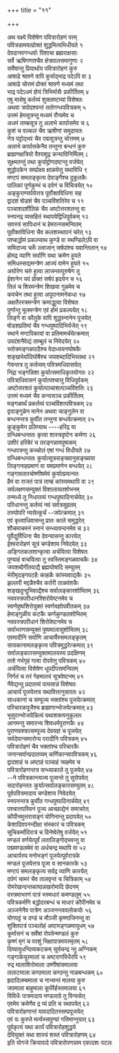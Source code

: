 +++
title = "११"

+++
   
अथ वक्ष्ये विशेषेण पवित्रारोहणं परम्  
पवित्रन्नामयत्प्रोक्तं शुद्धमित्यभिधीयते १  
देवदानवगन्धर्वाः पिशाचा ब्रह्मराक्षसाः  
सर्वे ऋषिगणाश्चैव क्षेत्रपालसमागुणाः २  
सर्वेषान्तु प्रियार्थाय पवित्रारोहणं कुरु  
आषाढे श्रावणे वापि कुर्याद्भाद्र पदेऽपि वा ३  
आषाढे चोत्तमं प्रोक्तं श्रावणे मध्यमं तथा  
भाद्र पदेऽधमं ज्ञेयं त्रिभिर्मासैः प्रकीर्तितम् ४  
एषु मासेषु कर्तव्यं शुक्लाष्टम्यां विशेषतः  
अथवा त्रयोदश्यन्तं ततोगन्धपवित्रकम् ५  
उत्तमं हेमसूत्रन्तु मध्यमं रौप्यमेव च  
अधमं ताम्म्रसूत्र तु अलाभे कार्पासमेव च ६  
कुशं च वल्कलं चैव ऋषीणां समुदायतः  
नेत्र पट्टोद्भवं चैव पद्मसूत्रन्तु चोत्तमम् ७  
अलाभे कार्पासकेनैव तन्तुना बन्धनं कुरु  
ब्राह्मणक्षत्रियो वैश्यशूद्र कन्याविनिर्मितम् ८  
सूक्ष्मतन्तुं तथा कुर्याद्द्रोणदष्टन्तु वर्जयेत्  
शुद्धोदकेन सम्प्रोक्ष्य क्षाळयेत्तु यथाविधि ९  
मण्टपं समलङ्कृत्य देवाङ्गैश्च दुकूलकैः  
पालिकां पूर्णकुम्भं च दर्पणं च विचित्रयेत् १०  
अङ्कुराण्यर्पयेत्तत्र पूर्वोक्तविधिना सह  
द्वादशं षोडशं चैव पञ्चविंशतिरेव च ११  
पञ्चाशदशीतिकं चैव अष्टोत्तरशतन्तु वा  
स्नपनद्र व्यसहितं स्थापयेद्विधिपूर्वकम् १२  
सवस्त्रं सापिधानं च हेमरत्नसमन्वितम्  
पूर्वोक्तविधिना चैव कलशस्थापनं चरेत् १३  
पश्चाद्धोमं प्रकल्प्याथ कुण्डे वा स्थण्डिलेऽपि वा  
समिदाज्य चरूँ ल्लाजान् सर्षपांश्च यवान्तिलान् १४  
होमद्र व्याणि सर्वाणि यथा क्रमेण हूयते  
समिधस्सद्यमन्त्रेण आज्यं वामेन हूयते १५  
अघोरेण चरुं हुत्वा लाजन्तत्पुरुषेण तु  
ईशानेन यवं प्रोक्तं सर्षपं हृदयेन च १६  
तिलं च शिरमन्त्रेण शिखया गुळमेव च  
कवचेन तथा हुत्वा अपूपानामनेकधा १७  
अक्षतैरस्त्रमन्त्रेण क्रमाद्धुत्वा विशेषतः  
पुर्णान्तु मूलमन्त्रेण एवं होमं प्रकल्पयेत् १८  
लिङ्गे वा कौतुके वापि शुद्धस्नानेन पूजयेत्  
षोडशप्रतिमां चैव गन्धपुष्पादिभिर्यजेत् १९  
स्थाने मण्टपिकायां वा प्रतिमामर्चयेत्क्रमात्  
उपदंशनैवेद्यं ताम्बूलं च निवेदयेत् २०  
स्तोत्रमङ्गळपाठैश्च वेदाध्ययनघोषकैः  
शङ्खभेर्यादिघोषैश्च जयशब्दादिभिस्तथा २१  
गेयन्तत्र तु कर्तव्यम् पवित्रमधिवासयेत्  
निद्रा भङ्गन्निशा कुर्यात्समाधिकृतयोगतः २२  
पवित्राधिवासनं कुर्यात्पश्चात्तु विधिपूर्वकम्  
अष्टोत्तरशतं कुर्यात्पञ्चाशत्पञ्चविंशतिः २३  
उत्तमं मध्यमं चैव कन्यसञ्च प्रकीर्तितम्  
मङ्गळार्थं प्रकर्तव्यं पञ्चविंशत्पवित्रकम् २४  
द्वयाङ्गुळेन मानेन अथवा चाङ्गुलेन वा  
बन्धनन्तत्र कुर्वीत तन्तुना बन्धयेत्क्रमात् २५  
कुङ्कुमेन प्रलिप्याथ ----हरिद्र या  
ग्रन्धिबन्धन्ततः कृत्वा शास्त्रदृष्टेन कर्मणा २६  
उशीरं हरिबेरं च तरङ्गन्नामपुष्पकम्  
गन्धपत्रन्तु कच्चोलं एषां गन्धं विधीयते २७  
ग्रन्धिबन्धन्ततः कुर्यात्सूत्रसङ्ख्यानुसङ्ख्यया  
लिङ्गनाहप्रमाणं वा यमप्रमाणेन बन्धयेत् २८  
गङ्गावतारचोष्णीषमेवं कुर्यात्प्रयत्नतः  
हैमं वा राजतं पात्रं ताम्म्रं कांस्यमथापि वा २९  
सर्वलक्षणसम्युक्तं विशालायतशोभनम्  
तन्मध्ये तु निधातव्यं गन्धपुष्पादिनार्चयेत् ३०  
परिधानन्तु कर्तव्यं नवं सर्वत्रसुव्रतम्  
तस्योपरि न्यसेत्कूर्चं --जपेत्क्रमात् ३१  
एवं कृत्वाधिवासन्तु प्रातः काले समुद्धरेत्  
शौचमाचमनं स्नानं सन्ध्यावन्दनमेव च ३२  
पूर्वेद्युर्विधिना चैव देवन्यासन्तु कारयेत्  
ईश्वरारोहणं सूत्रं चण्डेशाय निवेदयेत् ३३  
अङ्गितकलशान्कृत्वा अर्चयित्वा विशेषतः  
पुण्याहं वाचयित्वा तु स्वस्तिमङ्गळवाचकैः ३४  
जयशब्दैर्गीतवाद्यै ब्रह्मघोषादि सम्युतम्  
भेरीमृदङ्गपटहैः काहळैः कांस्यवाद्यकैः ३५  
झल्लरी मद्दळैश्चैव कर्तरी ताळवंशकैः  
शङ्खदुन्दुभिवाद्यैश्च सर्वालङ्कारशोभितम् ३६  
नववस्त्रपरीधानश्शिरोवेष्टनमेव च  
स्वर्णपुष्पशिरोयुक्तं स्वर्णयज्ञोपवीतकम् ३७  
हेमाङ्गुळीय कटकैः कर्णकुण्डलशोभितम्  
नववस्त्रपरीधानं शिरोवेष्टनमेव च  
सर्वाभरणसम्युक्तं पुष्पमालासुशोभितम् ३८  
एवमादीनि सर्वाणि आचार्यैस्समलङ्कृतम्  
सायकानामलङ्कृत्य पवित्रमुद्धरेत्क्रमात् ३९  
सर्वालङ्कारसम्युक्तमालयस्य प्रदक्षिणम्  
ततो गर्भगृहं गत्वा रोपयेत्तु पवित्रकम् ४०  
अर्चयित्वा विशेषेण धूपदीपसमन्वितम्  
निर्गतं च तरं गेहमालयं सूत्रवेष्टनम् ४१  
नैवेद्यन्तु प्रदातव्यं पायसान्नं विशेषतः  
आचार्यं पूजयेत्तत्र यथावित्तानुसारतः ४२  
साधकानां च सम्पूज्य भक्तांश्च पूजयेत्क्रमात्  
परिचारकपूजैश्च ब्राह्मणान्भोजयेत्क्रमात् ४३  
भूसुरान्भोजयेन्नित्यं यथाशक्त्यनुकूलतः  
आगमन्तु समारभ्य शिवधर्मपुराणकैः ४४  
पुराणवक्त्रात्सम्पूज्य देवयज्ञं च पूजयेत्  
सर्वदेवान्समारोप्य परादीनि पवित्रकम् ४५  
पवित्रारोहणं चैव भक्तांश्च परिचारकैः  
जनान्सर्वान्प्रदातव्यम् कर्णिकान्सपवित्रकम् ४६  
द्वादशाहं च अष्टाहं पञ्चाहं त्र्यहमेव च  
पवित्रारोहणन्तत्र सन्ध्याकाले तु पूजयेत् ४७  
\--ने पवित्रकान्त्यज्य पूजान्ते तु सुरोपयेत्  
सदारोहन्ततः कुर्यात्सर्वालङ्कारसम्युतम् ४८  
पूर्वपवित्रमादाय चण्डेशाय निवेदयेत्  
स्नपनन्तत्र कुर्वीत गन्धपुष्पादिनार्चयेत् ४९  
पश्चात्तपस्विनं पूज्य आच्छाद्येनं समाचरेत्  
कौपीनमुत्तरासङ्गं योगिनान्तु प्रदापयेत् ५०  
केशादिवपनन्दीक्षा संस्कारं च पवित्रकम्  
सूचिकर्मादिरात्रं च दिनेष्वेतेषु वर्जयेत् ५१  
मण्डलं वर्णयेत्पूर्वं लतालिङ्गोद्भवन्तु वा  
पद्ममण्डलमेवं वा अर्धचन्द्र मथापि वा ५२  
आचार्यस्य मनोभङ्गं पूजयेत्पूर्वरात्रके  
मण्डलं पूजयेत्तत्र पूजा य सानकारके ५३  
मण्टपं समलङ्कृत्य सर्वद्र व्याणि कारयेत्  
दर्पणं चामरं चैव तालवृन्तं च चित्रिकाम् ५४  
रोमरेखन्दन्तकाष्ठन्नखरोमादि छेदनम्  
वस्त्रमाभरणं पात्रं भस्मधारं कमण्डलुम् ५५  
पवित्रकर्मणि बद्धोदरबन्धं च माधारं कौपीनमेव च  
अञ्जनेनैव पात्रेण अञ्जनन्त्ववलोकयोः ५६  
योगपट्टं च दण्डं च मौञ्जी कृष्णाजिनन्तु वा  
शुक्तिपात्रं पञ्चलोहं अष्टमङ्गळमायुधम् ५७  
कूर्मासनं च सर्वेषां रोपयेन्मण्डलं कुरु  
कृष्णं मृगं च परशुं भिक्षापात्रमयस्मृतम् ५८  
दिव्यायुधन्दिव्यकटकम् सूर्यचन्द्र न्तु अग्निकम्  
गङ्गाकेयूरमालां च अष्टरागविधैरपि ५९  
रुद्र मालाशिरोमाला उष्णीषांसमालया  
ललाटमाला कण्ठमाला कण्ठन्तु नाळबन्धकम् ६०  
हृदादिलम्बमाला च नाभ्यन्तं मालया कुरु  
जपमाला बाहुमाला कूर्परैर्हस्तमालया ६१  
विविधैः पात्रमादाय मण्डलाग्रे तु विन्यसेत्  
एवमेव क्रमेणैव द्र व्यं प्रति च स्थापयेत् ६२  
पवित्रारोहणान्तं यावदादितस्सम्प्रपूजयेत्  
एवं यः कुरुते मर्त्यस्सपुण्यां गतिमाप्नुयात् ६३  
पूर्वकृत्यं यथा कार्यं पवित्रारोहशुद्धये  
देवियुक्तं यथा शास्त्रं शस्तं पवित्रारोहणम् ६४  
इति योगजे क्रियापादे पवित्रारोपणन्नाम एकादशः पटलः
